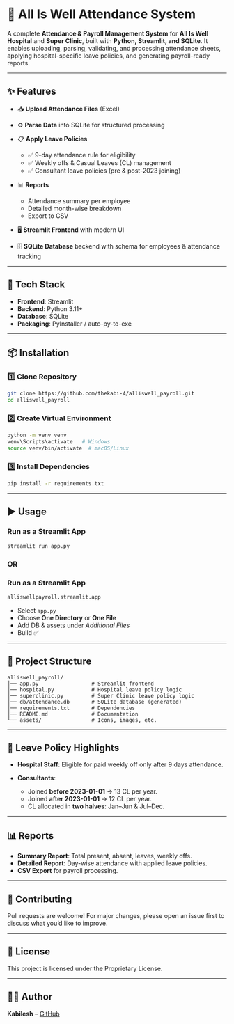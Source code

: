 # 🏥 All Is Well Attendance System

A complete **Attendance & Payroll Management System** for **All Is Well Hospital** and **Super Clinic**, built with **Python, Streamlit, and SQLite**. It enables uploading, parsing, validating, and processing attendance sheets, applying hospital-specific leave policies, and generating payroll-ready reports.

---

## ✨ Features

* 📤 **Upload Attendance Files** (Excel)
* ⚙️ **Parse Data** into SQLite for structured processing
* 📋 **Apply Leave Policies**

  * ✅ 9-day attendance rule for eligibility
  * ✅ Weekly offs & Casual Leaves (CL) management
  * ✅ Consultant leave policies (pre & post-2023 joining)
* 📊 **Reports**

  * Attendance summary per employee
  * Detailed month-wise breakdown
  * Export to CSV
* 🖥 **Streamlit Frontend** with modern UI
* 🗄 **SQLite Database** backend with schema for employees & attendance tracking

---

## 🚀 Tech Stack

* **Frontend**: Streamlit
* **Backend**: Python 3.11+
* **Database**: SQLite
* **Packaging**: PyInstaller / auto-py-to-exe

---

## 📦 Installation

### 1️⃣ Clone Repository

```bash
git clone https://github.com/thekabi-4/alliswell_payroll.git
cd alliswell_payroll
```

### 2️⃣ Create Virtual Environment

```bash
python -m venv venv
venv\Scripts\activate   # Windows
source venv/bin/activate  # macOS/Linux
```

### 3️⃣ Install Dependencies

```bash
pip install -r requirements.txt
```

---

## ▶️ Usage

### Run as a Streamlit App

```bash
streamlit run app.py
```

### OR

### Run as a Streamlit App

```bash
alliswellpayroll.streamlit.app
```

* Select `app.py`
* Choose **One Directory** or **One File**
* Add DB & assets under *Additional Files*
* Build ✅

---

## 📂 Project Structure

```
alliswell_payroll/
│── app.py                 # Streamlit frontend
│── hospital.py            # Hospital leave policy logic
│── superclinic.py         # Super Clinic leave policy logic
│── db/attendance.db       # SQLite database (generated)
│── requirements.txt       # Dependencies
│── README.md              # Documentation
└── assets/                # Icons, images, etc.
```

---

## 📝 Leave Policy Highlights

* **Hospital Staff**: Eligible for paid weekly off only after 9 days attendance.
* **Consultants**:

  * Joined **before 2023-01-01** → 13 CL per year.
  * Joined **after 2023-01-01** → 12 CL per year.
  * CL allocated in **two halves**: Jan–Jun & Jul–Dec.

---

## 📊 Reports

* **Summary Report**: Total present, absent, leaves, weekly offs.
* **Detailed Report**: Day-wise attendance with applied leave policies.
* **CSV Export** for payroll processing.

---

## 🤝 Contributing

Pull requests are welcome! For major changes, please open an issue first to discuss what you’d like to improve.

---

## 📜 License

This project is licensed under the Proprietary License.

---

## 👨‍💻 Author

**Kabilesh** – [GitHub](https://github.com/thekabi-4)

